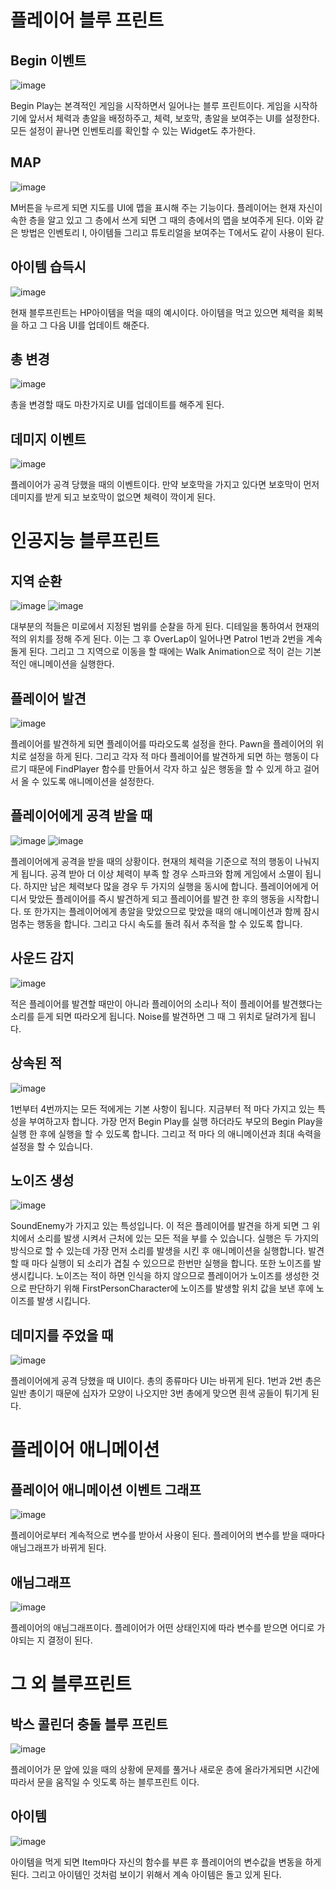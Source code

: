 # 플레이어 블루 프린트
## Begin 이벤트
![image](https://github.com/SmiteFLame/Unreal-3D-Game-19.1/blob/master/Img/Sbegin.png)

Begin Play는 본격적인 게임을 시작하면서 일어나는 블루 프린트이다. 게임을 시작하기에 앞서서 체력과 총알을 배정하주고, 체력, 보호막, 총알을 보여주는 UI를 설정한다. 모든 설정이 끝나면 인벤토리를 확인할 수 있는 Widget도 추가한다.

## MAP
![image](https://github.com/SmiteFLame/Unreal-3D-Game-19.1/blob/master/Img/Smap.png)

M버튼을 누르게 되면 지도를 UI에 맵을 표시해 주는 기능이다. 플레이어는 현재 자신이 속한 층을 알고 있고 그 층에서 쓰게 되면 그 때의 층에서의 맵을 보여주게 된다. 이와 같은 방법은 인벤토리 I, 아이템들 그리고 튜토리얼을 보여주는 T에서도 같이 사용이 된다.

## 아이템 습득시
![image](https://github.com/SmiteFLame/Unreal-3D-Game-19.1/blob/master/Img/SItem.png)

현재 블루프린트는 HP아이템을 먹을 때의 예시이다. 아이템을 먹고 있으면 체력을 회복을 하고 그 다음 UI를 업데이트 해준다.

## 총 변경
![image](https://github.com/SmiteFLame/Unreal-3D-Game-19.1/blob/master/Img/Sgun.png)

총을 변경할 때도 마찬가지로 UI를 업데이트를 해주게 된다.

## 데미지 이벤트
![image](https://github.com/SmiteFLame/Unreal-3D-Game-19.1/blob/master/Img/SDamage.png)

플레이어가 공격 당했을 때의 이벤트이다. 만약 보호막을 가지고 있다면 보호막이 먼저 데미지를 받게 되고 보호막이 없으면 체력이 깍이게 된다.




# 인공지능 블루프린트

## 지역 순환
![image](https://github.com/SmiteFLame/Unreal-3D-Game-19.1/blob/master/Img/ERotation1.png)
![image](https://github.com/SmiteFLame/Unreal-3D-Game-19.1/blob/master/Img/ERotation2.png)

대부분의 적들은 미로에서 지정된 범위를 순찰을 하게 된다. 디테일을 통하여서 현재의 적의 위치를 정해 주게 된다. 이는 그 후 OverLap이 일어나면 Patrol 1번과 2번을 계속 돌게 된다. 그리고 그 지역으로 이동을 할 때에는 Walk Animation으로 적이 걷는 기본적인 애니메이션을 실행한다.

## 플레이어 발견
![image](https://github.com/SmiteFLame/Unreal-3D-Game-19.1/blob/master/Img/EPlayer.png)

플레이어를 발견하게 되면 플레이어를 따라오도록 설정을 한다. Pawn을 플레이어의 위치로 설정을 하게 된다. 그리고 각자 적 마다 플레이어를 발견하게 되면 하는 행동이 다르기 때문에 FindPlayer 함수를 만들어서 각자 하고 싶은 행동을 할 수 있게 하고 걸어서 올 수 있도록 애니메이션을 설정한다.

## 플레이어에게 공격 받을 때
![image](https://github.com/SmiteFLame/Unreal-3D-Game-19.1/blob/master/Img/EAtt.png)
![image](https://github.com/SmiteFLame/Unreal-3D-Game-19.1/blob/master/Img/EAtt2.png)

플레이어에게 공격을 받을 때의 상황이다. 현재의 체력을 기준으로 적의 행동이 나눠지게 됩니다. 공격 받아 더 이상 체력이 부족 할 경우 스파크와 함께 게임에서 소멸이 됩니다. 하지만 남은 체력보다 많을 경우 두 가지의 실행을 동시에 합니다. 플레이어에게 어디서 맞았든 플레이어를 즉시 발견하게 되고 플레이어를 발견 한 후의 행동을 시작합니다. 또 한가지는 플레이어에게 총알을 맞았으므로 맞았을 때의 애니메이션과 함께 잠시 멈추는 행동을 합니다. 그리고 다시 속도를 돌려 줘서 추적을 할 수 있도록 합니다.


## 사운드 감지
![image](https://github.com/SmiteFLame/Unreal-3D-Game-19.1/blob/master/Img/ESound.png)

적은 플레이어를 발견할 때만이 아니라 플레이어의 소리나 적이 플레이어를 발견했다는 소리를 듣게 되면 따라오게 됩니다. Noise를 발견하면 그 때 그 위치로 달려가게 됩니다.


## 상속된 적
![image](https://github.com/SmiteFLame/Unreal-3D-Game-19.1/blob/master/Img/EPar.png)

1번부터 4번까지는 모든 적에게는 기본 사항이 됩니다. 지금부터 적 마다 가지고 있는 특성을 부여하고자 합니다. 가장 먼저 Begin Play를 실행 하더라도 부모의 Begin Play을 실행 한 후에 실행을 할 수 있도록 합니다. 그리고 적 마다 의 애니메이션과 최대 속력을 설정을 할 수 있습니다.

## 노이즈 생성
![image](https://github.com/SmiteFLame/Unreal-3D-Game-19.1/blob/master/Img/ENoise.png)

SoundEnemy가 가지고 있는 특성입니다. 이 적은 플레이어를 발견을 하게 되면 그 위치에서 소리를 발생 시켜서 근처에 있는 모든 적을 부를 수 있습니다. 실행은 두 가지의 방식으로 할 수 있는데 가장 먼저 소리를 발생을 시킨 후 애니메이션을 실행합니다. 발견 할 때 마다 실행이 되 소리가 겹칠 수 있으므로 한번만 실행을 합니다. 또한 노이즈를 발생시킵니다. 노이즈는 적이 하면 인식을 하지 않으므로 플레이어가 노이즈를 생성한 것으로 판단하기 위해 FirstPersonCharacter에 노이즈를 발생할 위치 값을 보낸 후에 노이즈를 발생 시킵니다.

## 데미지를 주었을 때
![image](https://github.com/SmiteFLame/Unreal-3D-Game-19.1/blob/master/Img/EDam.png)

플레이어에게 공격 당했을 때 UI이다. 총의 종류마다 UI는 바뀌게 된다. 1번과 2번 총은 일반 총이기 때문에 십자가 모양이 나오지만 3번 총에게 맞으면 흰색 공들이 튀기게 된다.


# 플레이어 애니메이션

## 플레이어 애니메이션 이벤트 그래프
![image](https://github.com/SmiteFLame/Unreal-3D-Game-19.1/blob/master/Img/Pani.png)

플레이어로부터 계속적으로 변수를 받아서 사용이 된다. 플레이어의 변수를 받을 때마다 애님그래프가 바뀌게 된다.

## 애님그래프
![image](https://github.com/SmiteFLame/Unreal-3D-Game-19.1/blob/master/Img/Pani2.png)

플레이어의 애님그래프이다. 플레이어가 어떤 상태인지에 따라 변수를 받으면 어디로 가야되는 지 결정이 된다.



# 그 외 블루프린트
## 박스 콜린더 충돌 블루 프린트
![image](https://github.com/SmiteFLame/Unreal-3D-Game-19.1/blob/master/Img/Xbox.png)

플레이어가 문 앞에 있을 때의 상황에 문제를 풀거나 새로운 층에 올라가게되면 시간에 따라서 문을 움직일 수 잇도록 하는 블루프린트 이다.

## 아이템
![image](https://github.com/SmiteFLame/Unreal-3D-Game-19.1/blob/master/Img/Xitem.png)

아이템을 먹게 되면 Item마다 자신의 함수를 부른 후 플레이어의 변수값을 변동을 하게 된다. 그리고 아이템인 것처럼 보이기 위해서 계속 아이템은 돌고 있게 된다.




